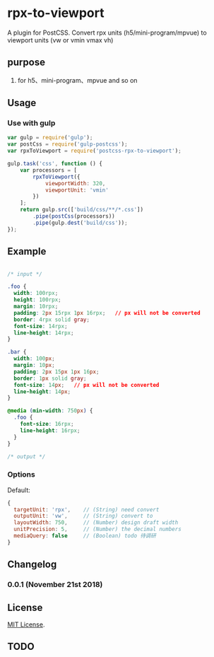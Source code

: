 # rpx-to-viewport
A plugin for PostCSS. Convert rpx units (h5/mini-program/mpvue) to viewport units (vw or vmin vmax vh)

## purpose
  1. for h5、mini-program、mpvue and so on

## Usage 

### Use with gulp

```js
var gulp = require('gulp');
var postCss = require('gulp-postcss');
var rpxToViewport = require('postcss-rpx-to-viewport');

gulp.task('css', function () {
    var processors = [
        rpxToViewport({
            viewportWidth: 320,
            viewportUnit: 'vmin'
        })
    ];
    return gulp.src(['build/css/**/*.css'])
        .pipe(postCss(processors))
        .pipe(gulp.dest('build/css'));
});
```

## Example

```css

/* input */

.foo {
  width: 100rpx;
  height: 100rpx;
  margin: 10rpx;
  padding: 2px 15rpx 1px 16rpx;   // px will not be converted
  border: 4rpx solid gray;
  font-size: 14rpx;
  line-height: 14rpx;
}

.bar {
  width: 100px;
  margin: 10px;
  padding: 2px 15px 1px 16px;
  border: 1px solid gray;
  font-size: 14px;   // px will not be converted
  line-height: 14px;
}

@media (min-width: 750px) {
  .foo {
    font-size: 16rpx;
    line-height: 16rpx;
  }
}

/* output */


```

  
### Options

Default:
```js
{
  targetUnit: 'rpx',    // (String) need convert
  outputUnit: 'vw',     // (String) convert to
  layoutWidth: 750,     // (Number) design draft width
  unitPrecision: 5,     // (Number) the decimal numbers
  mediaQuery: false     // (Boolean) todo 待调研
}
```


## Changelog

### 0.0.1 (November 21st 2018) ###


## License

[MIT License](http://opensource.org/licenses/mit-license).

## TODO
